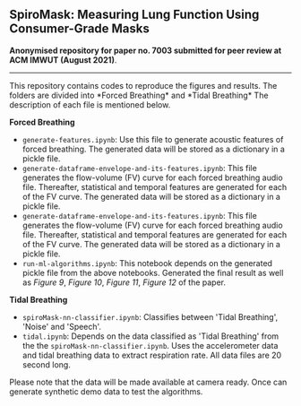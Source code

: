 ## SpiroMask: Measuring Lung Function Using Consumer-Grade Masks

**Anonymised repository for paper no. 7003 submitted for peer review at ACM IMWUT (August 2021)**.
<hr>
This repository contains codes to reproduce the figures and results. The folders are divided into *Forced Breathing* and *Tidal Breathing* The description of each file is mentioned below. 

**Forced Breathing**
- ``generate-features.ipynb``: Use this file to generate acoustic features of forced breathing. The generated data will be stored as a dictionary in a pickle file.
- ``generate-dataframe-envelope-and-its-features.ipynb``: This file generates the flow-volume (FV) curve for each forced breathing audio file. Thereafter, statistical and temporal features are generated for each of the FV curve. The generated data will be stored as a dictionary in a pickle file.
- ``generate-dataframe-envelope-and-its-features.ipynb``: This file generates the flow-volume (FV) curve for each forced breathing audio file. Thereafter, statistical and temporal features are generated for each of the FV curve. The generated data will be stored as a dictionary in a pickle file.
- ``run-ml-algorithms.ipynb``: This notebook depends on the generated pickle file from the above notebooks. Generated the final result as well as *Figure 9*, *Figure 10*, *Figure 11*, *Figure 12* of the paper. 

**Tidal Breathing**
- ``spiroMask-nn-classifier.ipynb``: Classifies between 'Tidal Breathing', 'Noise' and 'Speech'. 
- ``tidal.ipynb``: Depends on the data classified as 'Tidal Breathing' from the the ``spiroMask-nn-classifier.ipynb``. Uses the accelerometer data and tidal breathing data to extract respiration rate. All data files are 20 second long.

Please note that the data will be made available at camera ready. Once can generate synthetic demo data to test the algorithms. 


